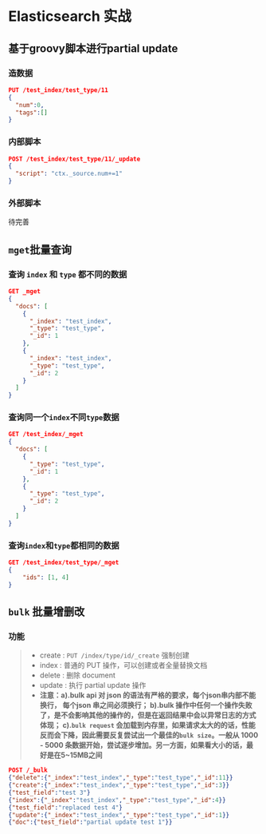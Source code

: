 # Elasticsearch 实战

## 基于groovy脚本进行partial update
### 造数据
```json
PUT /test_index/test_type/11
{
  "num":0,
  "tags":[]
}
```

### 内部脚本
```json
POST /test_index/test_type/11/_update
{
  "script": "ctx._source.num+=1"
}
```

### 外部脚本
待完善

## `mget`批量查询
### 查询 `index` 和 `type` 都不同的数据
```json
GET _mget
{
  "docs": [
    {
      "_index": "test_index",
      "_type": "test_type",
      "_id": 1
    },
    {
      "_index": "test_index",
      "_type": "test_type",
      "_id": 2
    }
  ]
}
```

### 查询同一个`index`不同`type`数据
```json
GET /test_index/_mget
{
  "docs": [
    {
      "_type": "test_type",
      "_id": 1
    },
    {
      "_type": "test_type",
      "_id": 2
    }
  ]
}
```
### 查询`index`和`type`都相同的数据
```json
GET /test_index/test_type/_mget
{
    "ids": [1, 4]
}
```

## `bulk` 批量增删改
### 功能
> - create : `PUT /index/type/id/_create` 强制创建
> - index : 普通的 PUT 操作，可以创建或者全量替换文档
> - delete : 删除 document
> - update : 执行 partial update 操作
> - **注意：a).bulk api 对 json 的语法有严格的要求，每个json串内部不能换行， 每个json 串之间必须换行； b).bulk 操作中任何一个操作失败了，是不会影响其他的操作的，但是在返回结果中会以异常日志的方式体现； c).`bulk request` 会加载到内存里，如果请求太大的的话，性能反而会下降，因此需要反复尝试出一个最佳的`bulk size`。一般从 1000 - 5000 条数据开始，尝试逐步增加。另一方面，如果看大小的话，最好是在5~15MB之间**

```json
POST /_bulk
{"delete":{"_index":"test_index","_type":"test_type","_id":11}}
{"create":{"_index":"test_index","_type":"test_type","_id":3}}
{"test_field":"test 3"}
{"index":{"_index":"test_index","_type":"test_type","_id":4}}
{"test_field":"replaced test 4"}
{"update":{"_index":"test_index","_type":"test_type","_id":1}}
{"doc":{"test_field":"partial update test 1"}}
```


